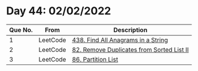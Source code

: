 # Day 44: 02/02/2022

| Que No. | From | Description |
| --- | --- | --- |
| 1 | LeetCode | [438. Find All Anagrams in a String](https://leetcode.com/problems/find-all-anagrams-in-a-string/) |
| 2 | LeetCode | [82. Remove Duplicates from Sorted List II](https://leetcode.com/problems/remove-duplicates-from-sorted-list-ii/) |
| 3 | LeetCode | [86. Partition List](https://leetcode.com/problems/partition-list/) |

